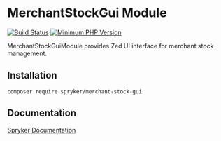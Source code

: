 # MerchantStockGui Module
[![Build Status](https://travis-ci.org/spryker/merchant-stock-gui.svg)](https://travis-ci.org/spryker/merchant-stock-gui)
[![Minimum PHP Version](https://img.shields.io/badge/php-%3E%3D%207.3-8892BF.svg)](https://php.net/)

MerchantStockGuiModule provides Zed UI interface for merchant stock management.

## Installation

```
composer require spryker/merchant-stock-gui
```

## Documentation

[Spryker Documentation](https://academy.spryker.com/developing_with_spryker/module_guide/modules.html)
